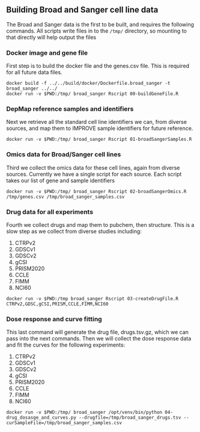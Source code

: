 ## Building Broad and Sanger cell line data
The Broad and Sanger data is the first to be built, and requires the
following commands. All scripts write files in to the `/tmp/`
directory, so mounting to that directly will help output the files


### Docker image and gene file
First step is to build the docker file and the genes.csv file. This is
required for all future data files.
```
docker build -f ../../build/docker/Dockerfile.broad_sanger -t broad_sanger ../../
docker run -v $PWD:/tmp/ broad_sanger Rscript 00-buildGeneFile.R

```

### DepMap reference samples and identifiers
Next we retrieve all the standard cell line identifiers we can, from diverse
sources, and map them to IMPROVE sample identifiers for future reference.
```
docker run -v $PWD:/tmp/ broad_sanger Rscript 01-broadSangerSamples.R

```

### Omics data for Broad/Sanger cell lines
Third we collect the omics data for these cell lines, again from
diverse sources. Currently we have a single script for each
source. Each script takes our list of gene and sample identifiers
```
docker run -v $PWD:/tmp/ broad_sanger Rscript 02-broadSangerOmics.R /tmp/genes.csv /tmp/broad_sanger_samples.csv

```

### Drug data for all experiments

Fourth we collect drugs and map them to pubchem, then structure. This
is a slow step as we collect from diverse studies including:
1. CTRPv2
2. GDSCv1
3. GDSCv2
4. gCSI
5. PRISM2020
6. CCLE
7. FIMM
8. NCI60

```
docker run -v $PWD:/tmp broad_sanger Rscript 03-createDrugFile.R CTRPv2,GDSC,gCSI,PRISM,CCLE,FIMM,NCI60

```
### Dose response and curve fitting
This last command will generate the drug file, drugs.tsv.gz, which we
can pass into the next commands. Then we will collect the dose
response data and fit the curves for the following experiments:
1. CTRPv2
2. GDSCv1
3. GDSCv2
4. gCSI
5. PRISM2020
6. CCLE
7. FIMM
8. NCI60

```
docker run -v $PWD:/tmp/ broad_sanger /opt/venv/bin/python 04-drug_dosasge_and_curves.py --drugfile=/tmp/broad_sanger_drugs.tsv --curSampleFile=/tmp/broad_sanger_samples.csv

```


